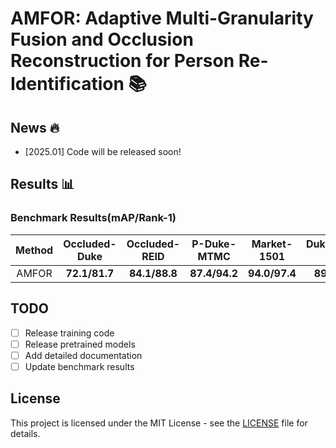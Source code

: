 # AMFOR: Adaptive Multi-Granularity Fusion and Occlusion Reconstruction for Person Re-Identification 📚


## News 🔥
- [2025.01] Code will be released soon!


## Results 📊
### Benchmark Results(mAP/Rank-1)
|  Method  |  Occluded-Duke  |  Occluded-REID  |   P-Duke-MTMC   |   Market-1501   |  DukeMTMC-ReID  |
|:--------:|:---------------:|:---------------:|:---------------:|:---------------:|:---------------:|
|  AMFOR   |  **72.1/81.7**  |  **84.1/88.8**  |  **87.4/94.2**  |  **94.0/97.4**  |  **89.0/94.5**  |


## TODO
- [ ] Release training code
- [ ] Release pretrained models
- [ ] Add detailed documentation
- [ ] Update benchmark results

## License
This project is licensed under the MIT License - see the [LICENSE](LICENSE) file for details.


